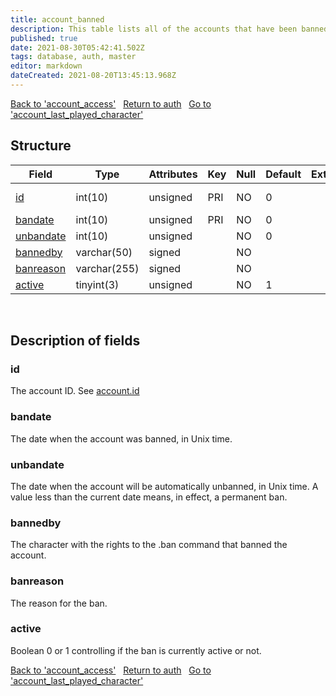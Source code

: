 ```yaml
---
title: account_banned
description: This table lists all of the accounts that have been banned along with the date when (or if) the ban will expire.
published: true
date: 2021-08-30T05:42:41.502Z
tags: database, auth, master
editor: markdown
dateCreated: 2021-08-20T13:45:13.968Z
---
```


<a href="https://dev.trinitycore.info/en/database/master/auth/account_access" class="mt-5 v-btn v-btn--depressed v-btn--flat v-btn--outlined theme--light v-size--default darkblue--text text--lighten-3"><span class="v-btn__content"><i aria-hidden="true" class="v-icon notranslate v-icon--left mdi mdi-arrow-left theme--light"></i><span>Back to 'account_access'</span></span></a>&nbsp;&nbsp;&nbsp;<a href="https://dev.trinitycore.info/en/database/master/auth/home" class="mt-5 v-btn v-btn--depressed v-btn--flat v-btn--outlined theme--light v-size--default darkblue--text text--lighten-3"><span class="v-btn__content"><i aria-hidden="true" class="v-icon notranslate v-icon--left mdi mdi-home-outline theme--light"></i><span>Return to auth</span></span></a>&nbsp;&nbsp;&nbsp;<a href="https://dev.trinitycore.info/en/database/master/auth/account_last_played_character" class="mt-5 v-btn v-btn--depressed v-btn--flat v-btn--outlined theme--light v-size--default darkblue--text text--lighten-3"><span class="v-btn__content"><span>Go to 'account_last_played_character'</span><i aria-hidden="true" class="v-icon notranslate v-icon--right mdi mdi-arrow-right theme--light"></i></span></a>
## Structure

| Field | Type | Attributes | Key | Null | Default | Extra | Comment |
|---|---|---|---|---|---|---|---|
[id](#id) | int(10) | unsigned | PRI | NO | 0 |  | Account id |
[bandate](#bandate) | int(10) | unsigned | PRI | NO | 0 |  |  |
[unbandate](#unbandate) | int(10) | unsigned |  | NO | 0 |  |  |
[bannedby](#bannedby) | varchar(50) | signed |  | NO |  |  |  |
[banreason](#banreason) | varchar(255) | signed |  | NO |  |  |  |
[active](#active) | tinyint(3) | unsigned |  | NO | 1 |  |  |

&nbsp;
## Description of fields

### id   
The account ID. See [account.id](/database/master/auth/account#id)
&nbsp;
    
### bandate  
The date when the account was banned, in Unix time.
&nbsp;

### unbandate
The date when the account will be automatically unbanned, in Unix time. A value less than the current date means, in effect, a permanent ban.
&nbsp;

### bannedby 
The character with the rights to the .ban command that banned the account.
&nbsp;

### banreason
The reason for the ban.
&nbsp;

### active   
Boolean 0 or 1 controlling if the ban is currently active or not.
&nbsp;

<a href="https://dev.trinitycore.info/en/database/master/auth/account_access" class="mt-5 v-btn v-btn--depressed v-btn--flat v-btn--outlined theme--light v-size--default darkblue--text text--lighten-3"><span class="v-btn__content"><i aria-hidden="true" class="v-icon notranslate v-icon--left mdi mdi-arrow-left theme--light"></i><span>Back to 'account_access'</span></span></a>&nbsp;&nbsp;&nbsp;<a href="https://dev.trinitycore.info/en/database/master/auth/home" class="mt-5 v-btn v-btn--depressed v-btn--flat v-btn--outlined theme--light v-size--default darkblue--text text--lighten-3"><span class="v-btn__content"><i aria-hidden="true" class="v-icon notranslate v-icon--left mdi mdi-home-outline theme--light"></i><span>Return to auth</span></span></a>&nbsp;&nbsp;&nbsp;<a href="https://dev.trinitycore.info/en/database/master/auth/account_last_played_character" class="mt-5 v-btn v-btn--depressed v-btn--flat v-btn--outlined theme--light v-size--default darkblue--text text--lighten-3"><span class="v-btn__content"><span>Go to 'account_last_played_character'</span><i aria-hidden="true" class="v-icon notranslate v-icon--right mdi mdi-arrow-right theme--light"></i></span></a>